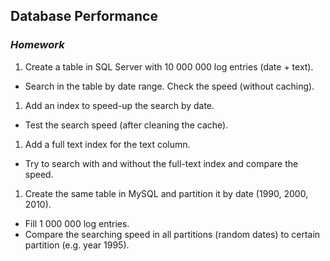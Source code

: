 ## Database Performance
### _Homework_

1.  Create a table in SQL Server with 10 000 000 log entries (date + text).
  * Search in the table by date range. Check the speed (without caching).
1.  Add an index to speed-up the search by date.
  * Test the search speed (after cleaning the cache).
1.  Add a full text index for the text column.
  * Try to search with and without the full-text index and compare the speed.
1.  Create the same table in MySQL and partition it by date (1990, 2000, 2010).
  * Fill 1 000 000 log entries.
  * Compare the searching speed in all partitions (random dates) to certain partition (e.g. year 1995).